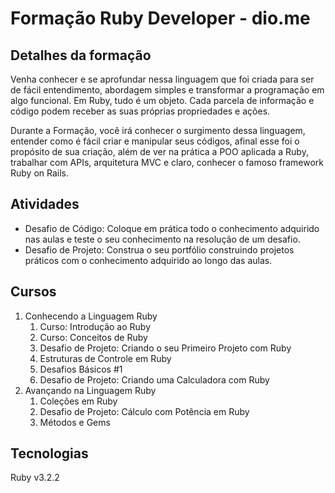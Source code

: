 # Formação Ruby Developer - dio.me

## Detalhes da formação

Venha conhecer e se aprofundar nessa linguagem que foi criada para ser de fácil entendimento, abordagem simples e transformar a programação em algo funcional. Em Ruby, tudo é um objeto. Cada parcela de informação e código podem receber as suas próprias propriedades e ações.

Durante a Formação, você irá conhecer o surgimento dessa linguagem, entender como é fácil criar e manipular seus códigos, afinal esse foi o propósito de sua criação, além de ver na prática a POO aplicada a Ruby, trabalhar com APIs, arquitetura MVC e claro, conhecer o famoso framework Ruby on Rails.

## Atividades

- Desafio de Código: Coloque em prática todo o conhecimento adquirido nas aulas e teste o seu conhecimento na resolução de um desafio.
- Desafio de Projeto: Construa o seu portfólio construindo projetos práticos com o conhecimento adquirido ao longo das aulas.

## Cursos

1. Conhecendo a Linguagem Ruby
    1. Curso: Introdução ao Ruby
    2. Curso: Conceitos de Ruby
    3. Desafio de Projeto: Criando o seu Primeiro Projeto com Ruby
    4. Estruturas de Controle em Ruby
    5. Desafios Básicos #1
    6. Desafio de Projeto: Criando uma Calculadora com Ruby
2. Avançando na Linguagem Ruby
    1. Coleções em Ruby
    2. Desafio de Projeto: Cálculo com Potência em Ruby
    3. Métodos e Gems

## Tecnologias

Ruby v3.2.2
